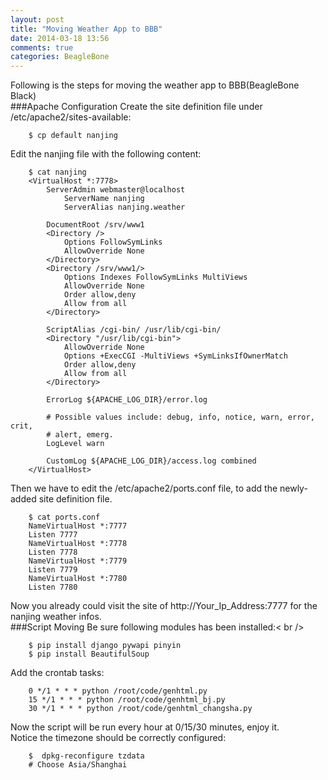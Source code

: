 ```yaml
---
layout: post
title: "Moving Weather App to BBB"
date: 2014-03-18 13:56
comments: true
categories: BeagleBone
---
```

Following is the steps for moving the weather app to BBB(BeagleBone Black)<br />
###Apache Configuration
Create the site definition file under /etc/apache2/sites-available: <br />

```
	$ cp default nanjing

```
Edit the nanjing file with the following content:

```
	$ cat nanjing
	<VirtualHost *:7778>
		ServerAdmin webmaster@localhost
	        ServerName nanjing
	        ServerAlias nanjing.weather
	
		DocumentRoot /srv/www1
		<Directory />
			Options FollowSymLinks
			AllowOverride None
		</Directory>
		<Directory /srv/www1/>
			Options Indexes FollowSymLinks MultiViews
			AllowOverride None
			Order allow,deny
			Allow from all
		</Directory>
	
		ScriptAlias /cgi-bin/ /usr/lib/cgi-bin/
		<Directory "/usr/lib/cgi-bin">
			AllowOverride None
			Options +ExecCGI -MultiViews +SymLinksIfOwnerMatch
			Order allow,deny
			Allow from all
		</Directory>
	
		ErrorLog ${APACHE_LOG_DIR}/error.log
	
		# Possible values include: debug, info, notice, warn, error, crit,
		# alert, emerg.
		LogLevel warn
	
		CustomLog ${APACHE_LOG_DIR}/access.log combined
	</VirtualHost>

```
Then we have to edit the /etc/apache2/ports.conf file, to add the newly-added site definition file. <br />

```
	$ cat ports.conf
	NameVirtualHost *:7777
	Listen 7777
	NameVirtualHost *:7778
	Listen 7778
	NameVirtualHost *:7779
	Listen 7779
	NameVirtualHost *:7780
	Listen 7780

```
Now you already could visit the site of http://Your_Ip_Address:7777 for the nanjing weather infos. <br />
###Script Moving
Be sure following modules has been installed:< br />

```
	$ pip install django pywapi pinyin
	$ pip install BeautifulSoup

```
Add the crontab tasks:<br />

```
	0 */1 * * * python /root/code/genhtml.py
	15 */1 * * * python /root/code/genhtml_bj.py
	30 */1 * * * python /root/code/genhtml_changsha.py

```
Now the script will be run every hour at 0/15/30 minutes, enjoy it. <br />
Notice the timezone should be correctly configured:<br />

```
	$  dpkg-reconfigure tzdata
	# Choose Asia/Shanghai

```
